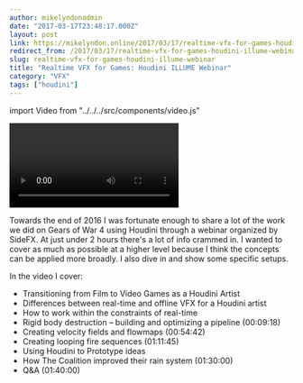 ```yaml
---
author: mikelyndonadmin
date: "2017-03-17T23:48:17.000Z"
layout: post
link: https://mikelyndon.online/2017/03/17/realtime-vfx-for-games-houdini-illume-webinar/
redirect_from: /2017/03/17/realtime-vfx-for-games-houdini-illume-webinar/
slug: realtime-vfx-for-games-houdini-illume-webinar
title: "Realtime VFX for Games: Houdini ILLUME Webinar"
category: "VFX"
tags: ["houdini"]
---
```


import Video from "../../../src/components/video.js"

<Video 
  videoSrcURL="https://player.vimeo.com/video/193820978" 
  videoTitle="Realtime VFX for Games"
/>

Towards the end of 2016 I was fortunate enough to share a lot of the work we did on Gears of War 4 using Houdini through a webinar organized by SideFX. At just under 2 hours there's a lot of info crammed in. I wanted to cover as much as possible at a higher level because I think the concepts can be applied more broadly. I also dive in and show some specific setups.

In the video I cover:

- Transitioning from Film to Video Games as a Houdini Artist
- Differences between real-time and offline VFX for a Houdini artist
- How to work within the constraints of real-time
- Rigid body destruction – building and optimizing a pipeline (00:09:18)
- Creating velocity fields and flowmaps (00:54:42)
- Creating looping fire sequences (01:11:45)
- Using Houdini to Prototype ideas
- How The Coalition improved their rain system (01:30:00)
- Q&A (01:40:00)
